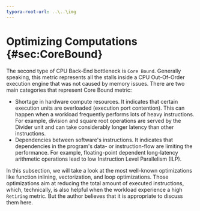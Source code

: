 ```yaml
---
typora-root-url: ..\..\img
---
```


# Optimizing Computations {#sec:CoreBound}

The second type of CPU Back-End bottleneck is `Core Bound`. Generally speaking, this metric represents all the stalls inside a CPU Out-Of-Order execution engine that was not caused by memory issues. There are two main categories that represent Core Bound metric:

* Shortage in hardware compute resources. It indicates that certain execution units are overloaded (execution port contention). This can happen when a workload frequently performs lots of heavy instructions. For example, division and square root operations are served by the Divider unit and can take considerably longer latency than other instructions.
* Dependencies between software's instructions. It indicates that dependencies in the program's data- or instruction-flow are limiting the performance. For example, floating-point dependent long-latency arithmetic operations lead to low Instruction Level Parallelism (ILP).

In this subsection, we will take a look at the most well-known optimizations like function inlining, vectorization, and loop optimizations. Those optimizations aim at reducing the total amount of executed instructions, which, technically, is also helpful when the workload experience a high `Retiring` metric. But the author believes that it is appropriate to discuss them here.
